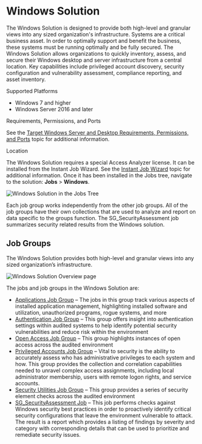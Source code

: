 # Windows Solution

The Windows Solution is designed to provide both high-level and granular views into any sized
organization's infrastructure. Systems are a critical business asset. In order to optimally support
and benefit the business, these systems must be running optimally and be fully secured. The Windows
Solution allows organizations to quickly inventory, assess, and secure their Windows desktop and
server infrastructure from a central location. Key capabilities include privileged account
discovery, security configuration and vulnerability assessment, compliance reporting, and asset
inventory.

Supported Platforms

- Windows 7 and higher
- Windows Server 2016 and later

Requirements, Permissions, and Ports

See the
[Target Windows Server and Desktop Requirements, Permissions, and Ports](/docs/accessanalyzer/12.0/getting-started/system-requirements/target/windows.md)
topic for additional information.

Location

The Windows Solution requires a special Access Analyzer license. It can be installed from the
Instant Job Wizard. See the [Instant Job Wizard](/docs/accessanalyzer/12.0/administration/job-management/instant-jobs/overview.md) topic for
additional information. Once it has been installed in the Jobs tree, navigate to the solution:
**Jobs** > **Windows**.

![Windows Solution in the Jobs Tree](/img/product_docs/accessanalyzer/admin/hostmanagement/jobstree.webp)

Each job group works independently from the other job groups. All of the job groups have their own
collections that are used to analyze and report on data specific to the groups function. The
SG_SecurityAssessment job summarizes security related results from the Windows solution.

## Job Groups

The Windows Solution provides both high-level and granular views into any sized organization’s
infrastructure.

![Windows Solution Overview page](/img/product_docs/accessanalyzer/admin/runninginstances/overviewpage.webp)

The jobs and job groups in the Windows Solution are:

- [Applications Job Group](/docs/accessanalyzer/12.0/solutions/windows/applications/overview.md) – The jobs in this group track various aspects
  of installed application management, highlighting installed software and utilization, unauthorized
  programs, rogue systems, and more
- [Authentication Job Group](/docs/accessanalyzer/12.0/solutions/windows/authentication/overview.md) – This group offers insight into
  authentication settings within audited systems to help identify potential security vulnerabilities
  and reduce risk within the environment
- [Open Access Job Group](/docs/accessanalyzer/12.0/solutions/windows/openaccess/overview.md) – This group highlights instances of open access
  across the audited environment
- [Privileged Accounts Job Group](/docs/accessanalyzer/12.0/solutions/windows/privilegedaccounts/overview.md) – Vital to security is the ability
  to accurately assess who has administrative privileges to each system and how. This group provides
  the collection and correlation capabilities needed to unravel complex access assignments,
  including local administrator membership, users with remote logon rights, and service accounts.
- [Security Utilities Job Group](/docs/accessanalyzer/12.0/solutions/windows/securityutilities/overview.md) – This group provides a series of
  security element checks across the audited environment
- [SG_SecurityAssessment Job](/docs/accessanalyzer/12.0/solutions/windows/sg-securityassessment.md) – This job performs checks against Windows
  security best practices in order to proactively identify critical security configurations that
  leave the environment vulnerable to attack. The result is a report which provides a listing of
  findings by severity and category with corresponding details that can be used to prioritize and
  remediate security issues.
